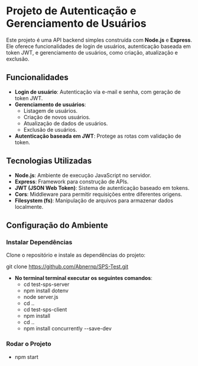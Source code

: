 # Projeto de Autenticação e Gerenciamento de Usuários

Este projeto é uma API backend simples construída com **Node.js** e **Express**. Ele oferece funcionalidades de login de usuários, autenticação baseada em token JWT, e gerenciamento de usuários, como criação, atualização e exclusão.

## Funcionalidades

- **Login de usuário**: Autenticação via e-mail e senha, com geração de token JWT.
- **Gerenciamento de usuários**:
  - Listagem de usuários.
  - Criação de novos usuários.
  - Atualização de dados de usuários.
  - Exclusão de usuários.
- **Autenticação baseada em JWT**: Protege as rotas com validação de token.

## Tecnologias Utilizadas

- **Node.js**: Ambiente de execução JavaScript no servidor.
- **Express**: Framework para construção de APIs.
- **JWT (JSON Web Token)**: Sistema de autenticação baseado em tokens.
- **Cors**: Middleware para permitir requisições entre diferentes origens.
- **Filesystem (fs)**: Manipulação de arquivos para armazenar dados localmente.

## Configuração do Ambiente

### Instalar Dependências

Clone o repositório e instale as dependências do projeto:


git clone https://github.com/Abnernp/SPS-Test.git

- **No terminal terminal executar os seguintes comandos**:
  - cd test-sps-server
  - npm install dotenv
  - node server.js
  - cd ..
  - cd test-sps-client
  - npm install
  - cd ..
  - npm install concurrently --save-dev

### Rodar o Projeto
- npm start

